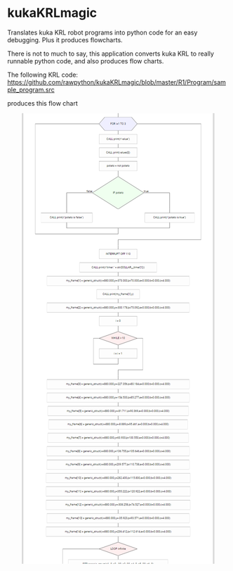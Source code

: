kukaKRLmagic
===

Translates kuka KRL robot programs into python code for an easy debugging. Plus it produces flowcharts.

There is not to much to say, this application converts kuka KRL to really runnable python code, and also produces flow charts.

The following KRL code:
https://github.com/rawpython/kukaKRLmagic/blob/master/R1/Program/sample_program.src

produces this flow chart

<p align="center">
    <img src="https://github.com/rawpython/kukaKRLmagic/raw/master/res/flow_chart.png" title="Flow chart example">
</p>
